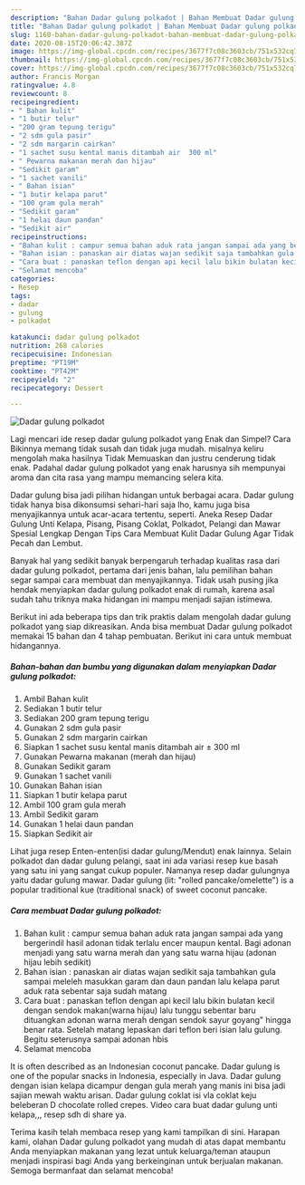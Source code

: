 ```yaml
---
description: "Bahan Dadar gulung polkadot | Bahan Membuat Dadar gulung polkadot Yang Menggugah Selera"
title: "Bahan Dadar gulung polkadot | Bahan Membuat Dadar gulung polkadot Yang Menggugah Selera"
slug: 1160-bahan-dadar-gulung-polkadot-bahan-membuat-dadar-gulung-polkadot-yang-menggugah-selera
date: 2020-08-15T20:06:42.387Z
image: https://img-global.cpcdn.com/recipes/3677f7c08c3603cb/751x532cq70/dadar-gulung-polkadot-foto-resep-utama.jpg
thumbnail: https://img-global.cpcdn.com/recipes/3677f7c08c3603cb/751x532cq70/dadar-gulung-polkadot-foto-resep-utama.jpg
cover: https://img-global.cpcdn.com/recipes/3677f7c08c3603cb/751x532cq70/dadar-gulung-polkadot-foto-resep-utama.jpg
author: Francis Morgan
ratingvalue: 4.8
reviewcount: 8
recipeingredient:
- " Bahan kulit"
- "1 butir telur"
- "200 gram tepung terigu"
- "2 sdm gula pasir"
- "2 sdm margarin cairkan"
- "1 sachet susu kental manis ditambah air  300 ml"
- " Pewarna makanan merah dan hijau"
- "Sedikit garam"
- "1 sachet vanili"
- " Bahan isian"
- "1 butir kelapa parut"
- "100 gram gula merah"
- "Sedikit garam"
- "1 helai daun pandan"
- "Sedikit air"
recipeinstructions:
- "Bahan kulit : campur semua bahan aduk rata jangan sampai ada yang bergerindil hasil adonan tidak terlalu encer maupun kental. Bagi adonan menjadi yang satu warna merah dan yang satu warna hijau (adonan hijau lebih sedikit)"
- "Bahan isian : panaskan air diatas wajan sedikit saja tambahkan gula sampai meleleh masukkan garam dan daun pandan lalu kelapa parut aduk rata sebentar saja sudah matang"
- "Cara buat : panaskan teflon dengan api kecil lalu bikin bulatan kecil dengan sendok makan(warna hijau) lalu tunggu sebentar baru dituangkan adonan warna merah dengan sendok sayur goyang&#34; hingga benar rata. Setelah matang lepaskan dari teflon beri isian lalu gulung. Begitu seterusnya sampai adonan hbis"
- "Selamat mencoba"
categories:
- Resep
tags:
- dadar
- gulung
- polkadot

katakunci: dadar gulung polkadot 
nutrition: 268 calories
recipecuisine: Indonesian
preptime: "PT19M"
cooktime: "PT42M"
recipeyield: "2"
recipecategory: Dessert

---
```



![Dadar gulung polkadot](https://img-global.cpcdn.com/recipes/3677f7c08c3603cb/751x532cq70/dadar-gulung-polkadot-foto-resep-utama.jpg)

Lagi mencari ide resep dadar gulung polkadot yang Enak dan Simpel? Cara Bikinnya memang tidak susah dan tidak juga mudah. misalnya keliru mengolah maka hasilnya Tidak Memuaskan dan justru cenderung tidak enak. Padahal dadar gulung polkadot yang enak harusnya sih mempunyai aroma dan cita rasa yang mampu memancing selera kita.

Dadar gulung bisa jadi pilihan hidangan untuk berbagai acara. Dadar gulung tidak hanya bisa dikonsumsi sehari-hari saja lho, kamu juga bisa menyajikannya untuk acar-acara tertentu, seperti. Aneka Resep Dadar Gulung Unti Kelapa, Pisang, Pisang Coklat, Polkadot, Pelangi dan Mawar Spesial Lengkap Dengan Tips Cara Membuat Kulit Dadar Gulung Agar Tidak Pecah dan Lembut.

Banyak hal yang sedikit banyak berpengaruh terhadap kualitas rasa dari dadar gulung polkadot, pertama dari jenis bahan, lalu pemilihan bahan segar sampai cara membuat dan menyajikannya. Tidak usah pusing jika hendak menyiapkan dadar gulung polkadot enak di rumah, karena asal sudah tahu triknya maka hidangan ini mampu menjadi sajian istimewa.


Berikut ini ada beberapa tips dan trik praktis dalam mengolah dadar gulung polkadot yang siap dikreasikan. Anda bisa membuat Dadar gulung polkadot memakai 15 bahan dan 4 tahap pembuatan. Berikut ini cara untuk membuat hidangannya.

<!--inarticleads1-->

##### Bahan-bahan dan bumbu yang digunakan dalam menyiapkan Dadar gulung polkadot:

1. Ambil  Bahan kulit
1. Sediakan 1 butir telur
1. Sediakan 200 gram tepung terigu
1. Gunakan 2 sdm gula pasir
1. Gunakan 2 sdm margarin cairkan
1. Siapkan 1 sachet susu kental manis ditambah air ± 300 ml
1. Gunakan  Pewarna makanan (merah dan hijau)
1. Gunakan Sedikit garam
1. Gunakan 1 sachet vanili
1. Gunakan  Bahan isian
1. Siapkan 1 butir kelapa parut
1. Ambil 100 gram gula merah
1. Ambil Sedikit garam
1. Gunakan 1 helai daun pandan
1. Siapkan Sedikit air


Lihat juga resep Enten-enten(isi dadar gulung/Mendut) enak lainnya. Selain polkadot dan dadar gulung pelangi, saat ini ada variasi resep kue basah yang satu ini yang sangat cukup populer. Namanya resep dadar gulungnya yaitu dadar gulung mawar. Dadar gulung (lit: &#34;rolled pancake/omelette&#34;) is a popular traditional kue (traditional snack) of sweet coconut pancake. 

<!--inarticleads2-->

##### Cara membuat Dadar gulung polkadot:

1. Bahan kulit : campur semua bahan aduk rata jangan sampai ada yang bergerindil hasil adonan tidak terlalu encer maupun kental. Bagi adonan menjadi yang satu warna merah dan yang satu warna hijau (adonan hijau lebih sedikit)
1. Bahan isian : panaskan air diatas wajan sedikit saja tambahkan gula sampai meleleh masukkan garam dan daun pandan lalu kelapa parut aduk rata sebentar saja sudah matang
1. Cara buat : panaskan teflon dengan api kecil lalu bikin bulatan kecil dengan sendok makan(warna hijau) lalu tunggu sebentar baru dituangkan adonan warna merah dengan sendok sayur goyang&#34; hingga benar rata. Setelah matang lepaskan dari teflon beri isian lalu gulung. Begitu seterusnya sampai adonan hbis
1. Selamat mencoba


It is often described as an Indonesian coconut pancake. Dadar gulung is one of the popular snacks in Indonesia, especially in Java. Dadar gulung dengan isian kelapa dicampur dengan gula merah yang manis ini bisa jadi sajian mewah waktu arisan. Dadar gulung coklat isi vla coklat keju beleberan D chocolate rolled crepes. Video cara buat dadar gulung unti kelapa,,, resep sdh di share ya. 

Terima kasih telah membaca resep yang kami tampilkan di sini. Harapan kami, olahan Dadar gulung polkadot yang mudah di atas dapat membantu Anda menyiapkan makanan yang lezat untuk keluarga/teman ataupun menjadi inspirasi bagi Anda yang berkeinginan untuk berjualan makanan. Semoga bermanfaat dan selamat mencoba!
